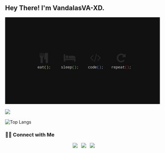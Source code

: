 <h2> Hey There! I'm VandalasVA-XD.</h2>

<div align="center">
  <img align="center" src="https://github.com/Rexx-XD/Rexx-XD/blob/main/wallpaperflare.com_wallpaper.jpg">
</div>
<br/>

<img src="https://github-readme-stats.vercel.app/api?username=Rexx-XD&show_icons=true&theme=radical&title_color=8E2DE2&text_color=fff&icon_color=8E2DE2">

![Top Langs](https://github-readme-stats.vercel.app/api/top-langs/?username=Rexx-XD&theme=radical&title_color=8E2DE2&text_color=fff)

<h3> 🤝🏻 Connect with Me </h3>

<p align="center">  
&nbsp; <a href="https://www.instagram.com/hendridoaibu._/" target="_blank" rel="noopener noreferrer"><img src="https://img.icons8.com/plasticine/100/000000/instagram-new.png" width="50" /></a>  
&nbsp; <a href="https://t.me/ivanmhd77" target="_blank" rel="noopener noreferrer"><img src="https://img.icons8.com/plasticine/100/000000/telegram-app.png" width="50" /></a>
&nbsp; <a href="https://www.facebook.com/mus.doaibu" target="_blank" rel="noopener noreferrer"><img src="https://img.icons8.com/plasticine/100/000000/facebook.png"  width="50" /></a>
</p>
